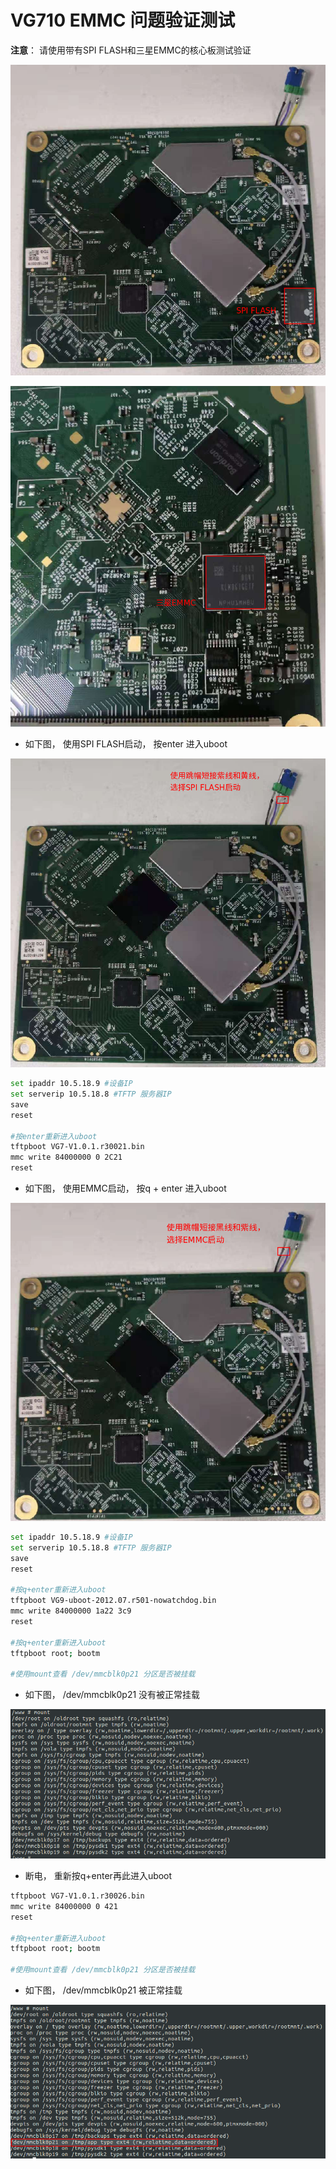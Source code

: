 # VG710 EMMC 问题验证测试

**注意**： 请使用带有SPI FLASH和三星EMMC的核心板测试验证

![image-20210817172343832](images/image-20210817172343832.png)

![image-20210817172445452](images/image-20210817172445452.png)

- 如下图， 使用SPI FLASH启动， 按enter 进入uboot

![image-20210817172957473](images/image-20210817172957473.png)

```sh
set ipaddr 10.5.18.9 #设备IP
set serverip 10.5.18.8 #TFTP 服务器IP
save
reset

#按enter重新进入uboot
tftpboot VG7-V1.0.1.r30021.bin
mmc write 84000000 0 2C21
reset
```

- 如下图， 使用EMMC启动， 按q + enter 进入uboot

![image-20210817173159211](images/image-20210817173159211.png)

```sh
set ipaddr 10.5.18.9 #设备IP
set serverip 10.5.18.8 #TFTP 服务器IP
save
reset

#按q+enter重新进入uboot
tftpboot VG9-uboot-2012.07.r501-nowatchdog.bin
mmc write 84000000 1a22 3c9
reset

#按q+enter重新进入uboot
tftpboot root; bootm

#使用mount查看 /dev/mmcblk0p21 分区是否被挂载

```

- 如下图， /dev/mmcblk0p21 没有被正常挂载

![image-20210817173857816](images/image-20210817173857816.png)

- 断电， 重新按q+enter再此进入uboot

```sh
tftpboot VG7-V1.0.1.r30026.bin
mmc write 84000000 0 421
reset

#按q+enter重新进入uboot
tftpboot root; bootm

#使用mount查看 /dev/mmcblk0p21 分区是否被挂载
```

- 如下图， /dev/mmcblk0p21 被正常挂载

![image-20210817174505523](images/image-20210817174505523.png)